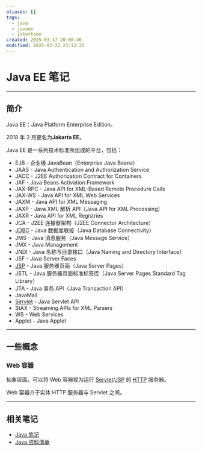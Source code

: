 ```yaml
---
aliases: []
tags:
  - java
  - javaee
  - jakartaee
created: 2025-03-17 20:00:46
modified: 2025-03-22 23:13:30
---
```


# Java EE 笔记

---

## 简介

Java EE：Java Platform Enterprise Edition。

2018 年 3 月更名为**Jakarta EE**。

Java EE 是一系列技术标准所组成的平台，包括：

* EJB - 企业级 JavaBean（Enterprise Java Beans）
* JAAS - Java Authentication and Authorization Service
* JACC - J2EE Authorization Contract for Containers
* JAF - Java Beans Activation Framework
* JAX-RPC - Java API for XML-Based Remote Procedure Calls
* JAX-WS - Java API for XML Web Services
* JAXM - Java API for XML Messaging
* JAXP - Java XML 解析 API（Java API for XML Processing）
* JAXR - Java API for XML Registries
* JCA - J2EE 连接器架构（J2EE Connector Architecture）
* [JDBC](Java_JDBC_Note.md) - Java 数据库联接（Java Database Connectivity）
* JMS - Java 消息服务（Java Message Service）
* JMX - Java Management
* JNDI - Java 名称与目录接口（Java Naming and Directory Interface）
* JSF - Java Server Faces
* [JSP](Java_Servlet_Note.md#JSP) - Java 服务器页面（Java Server Pages）
* JSTL - Java 服务器页面标准标签库（Java Server Pages Standard Tag Library）
* JTA - Java 事务 API（Java Transaction API）
* JavaMail
* [Servlet](Java_Servlet_Note.md) - Java Servlet API
* StAX - Streaming APIs for XML Parsers
* WS - Web Services
* Applet - Java Applet

---

## 一些概念

### Web 容器

抽象层面，可以将 Web 容器视为运行 [Servlet](Java_Servlet_Note.md#Servlet)/[JSP](Java_Servlet_Note.md#JSP) 的 [HTTP](../Network/Http_Note.md) 服务器。

Web 容器介于实体 HTTP 服务器与 Servlet 之间。

---

## 相关笔记

* [Java 笔记](Java_Note.md)
* [Java 资料清单](Java_Material.md)

